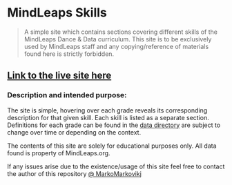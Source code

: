 # MindLeaps Skills

> A simple site which contains sections covering different skills of the MindLeaps Dance & Data curriculum. This site is to be exclusively used by MindLeaps staff and any copying/reference of materials found here is strictly forbidden.

## [Link to the live site here](https://kralmarko123.github.io/mindleaps-skills/)

### Description and intended purpose:

The site is simple, hovering over each grade reveals its corresponding description for that given skill. Each skill is listed as a separate section. Definitions for each grade can be found in the [data directory](./src/data/) are subject to change over time or depending on the context.

The contents of this site are solely for educational purposes only. All data found is property of MindLeaps.org.

If any issues arise due to the existence/usage of this site feel free to contact the author of this repository [@ MarkoMarkovikj](https://markomarkovikj.com/)
